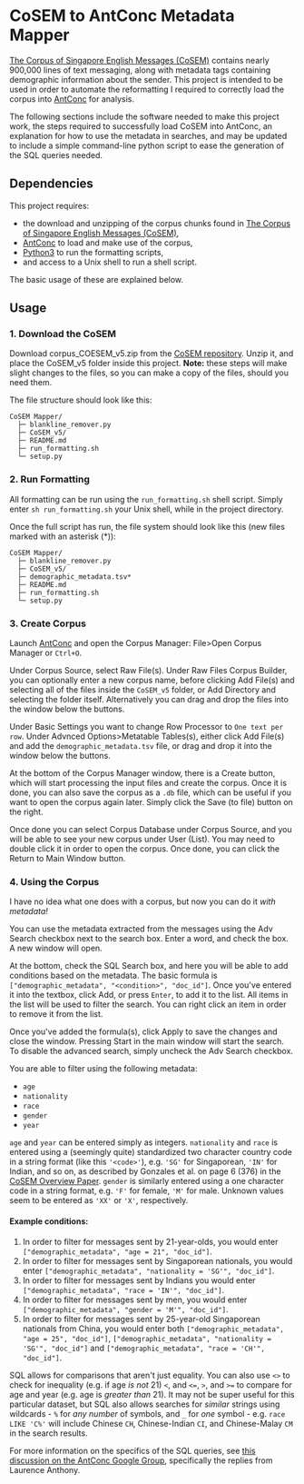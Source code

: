 # CoSEM to AntConc Metadata Mapper

[The Corpus of Singapore English Messages (CoSEM)](https://github.com/wdwgonzales/CoSEM) contains nearly 900,000 lines of text messaging, along with metadata tags containing demographic information about the sender. This project is intended to be used in order to automate the reformatting I required to correctly load the corpus into [AntConc](https://www.laurenceanthony.net/software/antconc/) for analysis. 

The following sections include the software needed to make this project work, the steps required to successfully load CoSEM into AntConc, an explanation for how to use the metadata in searches, and may be updated to include a simple command-line python script to ease the generation of the SQL queries needed.

## Dependencies
This project requires:
- the download and unzipping of the corpus chunks found in [The Corpus of Singapore English Messages (CoSEM)](https://github.com/wdwgonzales/CoSEM),
- [AntConc](https://www.laurenceanthony.net/software/antconc/) to load and make use of the corpus,
- [Python3](https://www.python.org/) to run the formatting scripts,
- and access to a Unix shell to run a shell script.

The basic usage of these are explained below.

## Usage
### 1. Download the CoSEM
Download corpus_COESEM_v5.zip from the [CoSEM repository](https://github.com/wdwgonzales/CoSEM?tab=readme-ov-file). Unzip it, and place the CoSEM_v5 folder inside this project. **Note:** these steps will make slight changes to the files, so you can make a copy of the files, should you need them.

The file structure should look like this:

    CoSEM Mapper/
      ├─ blankline_remover.py
      ├─ CoSEM_v5/
      ├─ README.md
      ├─ run_formatting.sh
      └─ setup.py 
        
### 2. Run Formatting
All formatting can be run using the `run_formatting.sh` shell script. Simply enter `sh run_formatting.sh` your Unix shell, while in the project directory.

Once the full script has run, the file system should look like this (new files marked with an asterisk (*)):

    CoSEM Mapper/
      ├─ blankline_remover.py
      ├─ CoSEM_v5/
      ├─ demographic_metadata.tsv*
      ├─ README.md
      ├─ run_formatting.sh
      └─ setup.py 

### 3. Create Corpus
Launch [AntConc](https://www.laurenceanthony.net/software/antconc/) and open the Corpus Manager: File>Open Corpus Manager or `Ctrl+O`. 

Under Corpus Source, select Raw File(s). Under Raw Files Corpus Builder, you can optionally enter a new corpus name, before clicking Add File(s) and selecting all of the files inside the `CoSEM_v5` folder, or Add Directory and selecting the folder itself. Alternatively you can drag and drop the files into the window below the buttons.

Under Basic Settings you want to change Row Processor to `One text per row`. Under Advnced Options>Metatable Tables(s), either click Add File(s) and add the `demographic_metadata.tsv` file, or drag and drop it into the window below the buttons.

At the bottom of the Corpus Manager window, there is a Create button, which will start processing the input files and create the corpus. Once it is done, you can also save the corpus as a `.db` file, which can be useful if you want to open the corpus again later. Simply click the Save (to file) button on the right.

Once done you can select Corpus Database under Corpus Source, and you will be able to see your new corpus under User (List). You may need to double click it in order to open the corpus. Once done, you can click the Return to Main Window button.

### 4. Using the Corpus
I have no idea what one does with a corpus, but now you can do it *with metadata!*

You can use the metadata extracted from the messages using the Adv Search checkbox next to the search box. Enter a word, and check the box. A new window will open.

At the bottom, check the SQL Search box, and here you will be able to add conditions based on the metadata. The basic formula is `["demographic_metadata", "<condition>", "doc_id"]`. Once you've entered it into the textbox, click Add, or press `Enter`, to add it to the list. All items in the list will be used to filter the search. You can right click an item in order to remove it from the list.

Once you've added the formula(s), click Apply to save the changes and close the window. Pressing Start in the main window will start the search. To disable the advanced search, simply uncheck the Adv Search checkbox.

You are able to filter using the following metadata:
- `age`
- `nationality`
- `race`
- `gender`
- `year`

`age` and `year` can be entered simply as integers. `nationality` and `race` is entered using a (seemingly quite) standardized two character country code in a string format (like this `'<code>'`), e.g. `'SG'` for Singaporean, `'IN'` for Indian, and so on, as described by Gonzales et al. on page 6 (376) in the [CoSEM Overview Paper](https://github.com/wdwgonzales/CoSEM/blob/main/Overview%20paper/Gonzales%20et%20al.%20-%202023%20-%20The%20Corpus%20of%20Singapore%20English%20Messages%20(CoSEM).pdf). `gender` is similarly entered using a one character code in a string format, e.g. `'F'` for female, `'M'` for male. Unknown values seem to be entered as `'XX'` or `'X'`, respectively.

#### Example conditions:
1. In order to filter for messages sent by 21-year-olds, you would enter `["demographic_metadata", "age = 21", "doc_id"]`.
2. In order to filter for messages sent by Singaporean nationals, you would enter `["demographic_metadata", "nationality = 'SG'", "doc_id"]`.
3. In order to filter for messages sent by Indians you would enter `["demographic_metadata", "race = 'IN'", "doc_id"]`.
4. In order to filter for messages sent by men, you would enter `["demographic_metadata", "gender = 'M'", "doc_id"]`.
5. In order to filter for messages sent by 25-year-old Singaporean nationals from China, you would enter both `["demographic_metadata", "age = 25", "doc_id"]`, `["demographic_metadata", "nationality = 'SG'", "doc_id"]` and `["demographic_metadata", "race = 'CH'", "doc_id"]`.

SQL allows for comparisons that aren't just equality. You can also use `<>` to check for inequality (e.g. if age *is not* 21) `<`, and `<=`, `>`, and `>=` to compare for age and year (e.g. age is *greater than* 21). It may not be super useful for this particular dataset, but SQL also allows searches for *similar* strings using wildcards - `%` for *any number* of symbols, and `_` for *one* symbol - e.g. `race LIKE 'C%'` will include Chinese `CH`, Chinese-Indian `CI`, and Chinese-Malay `CM` in the search results.

For more information on the specifics of the SQL queries, see [this discussion on the AntConc Google Group](https://groups.google.com/g/AntConc/c/Si5EdVrIddE), specifically the replies from Laurence Anthony.

